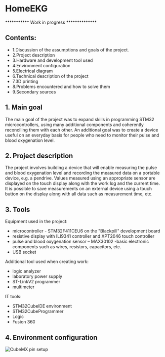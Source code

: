 # HomeEKG

*********** Work in progress **************

## Contents:
* 1.Discussion of the assumptions and goals of the project.
* 2.Project description
* 3.Hardware and development tool used
* 4.Environment configuration
* 5.Electrical diagram
* 6.Technical description of the project
* 7.3D printing
* 8.Problems encountered and how to solve them
* 9.Secondary sources


## 1. Main goal
The main goal of the project was to expand skills in programming STM32 microcontrollers, using many additional components and coherently reconciling them with each other. An additional goal was to create a device useful on an everyday basis for people who need to monitor their pulse and blood oxygenation level.

## 2. Project description
The project involves building a device that will enable measuring the pulse and blood oxygenation level and recording the measured data on a portable device, e.g. a pendrive. Values measured using an appropriate sensor are displayed on the touch display along with the work log and the current time. It is possible to save measurements on an external device using a touch button on the display along with all data such as measurement time, etc.

## 3. Tools
Equipment used in the project:
- microcontroller - STM32F411CEU6 on the "Blackpill" development board
- resistive display with ILI9341 controller and XPT2046 touch controller
- pulse and blood oxygenation sensor – MAX30102
-basic electronic components such as wires, resistors, capacitors, etc.
- USB socket

Additional tool used when creating work:
- logic analyzer
- laboratory power supply
- ST-LinkV2 programmer
- multimeter

IT tools:
- STM32CubeIDE environment
- STM32CubeProgrammer
- Logic
- Fusion 360

## 4. Environment configuration

![CubeMX pin setup](file:///C:/Users/micha/Desktop/Zrzut%20ekranu%202023-11-16%20163214.png)


